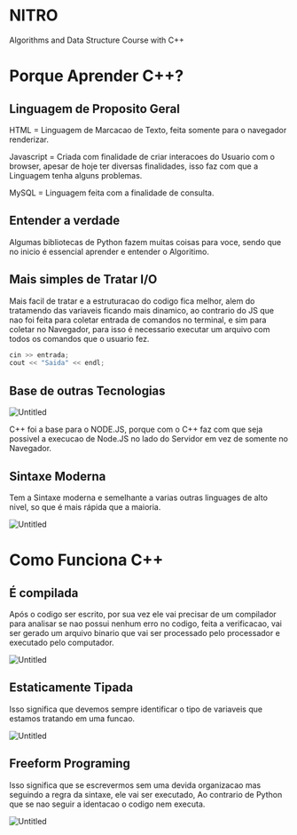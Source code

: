 # NITRO
Algorithms and Data Structure Course with C++

# Porque Aprender C++?

## Linguagem de Proposito Geral

HTML = Linguagem de Marcacao de Texto, feita somente para o navegador renderizar.

Javascript = Criada com finalidade de criar interacoes do Usuario com o browser, apesar de hoje ter diversas finalidades, isso faz com que a Linguagem tenha alguns problemas. 

MySQL = Linguagem feita com a finalidade de consulta. 

## Entender a verdade

Algumas bibliotecas de Python fazem muitas coisas para voce, sendo que no inicio é essencial aprender e entender o Algoritimo. 

## Mais simples de Tratar I/O

Mais facil de tratar e a estruturacao do codigo fica melhor, alem do tratamendo das variaveis ficando mais dinamico, ao contrario do JS que nao foi feita para coletar entrada de comandos no terminal, e sim para coletar no Navegador, para isso é necessario executar um arquivo com todos os comandos que o usuario fez. 

```cpp
cin >> entrada; 
cout << "Saida" << endl;
```

## Base de outras Tecnologias

![Untitled](https://s3-us-west-2.amazonaws.com/secure.notion-static.com/d0883b83-b8b2-4d80-971d-55db202fc397/Untitled.png)

C++ foi a base para o NODE.JS, porque com o C++ faz com que seja possivel a execucao de Node.JS no lado do Servidor em vez de somente no Navegador. 

## Sintaxe Moderna

Tem a Sintaxe moderna e semelhante a varias outras linguages de alto nivel, so que é mais rápida que a maioria. 

![Untitled](https://s3-us-west-2.amazonaws.com/secure.notion-static.com/04e54867-8f22-440b-b60e-67a0944e437c/Untitled.png)

# Como Funciona C++

## É compilada

Após o codigo ser escrito, por sua vez ele vai precisar de um compilador para analisar se nao possui nenhum erro no codigo, feita a verificacao, vai ser gerado um arquivo binario que vai ser processado pelo processador e executado pelo computador.  

![Untitled](https://s3-us-west-2.amazonaws.com/secure.notion-static.com/7c435315-81c6-4be4-9313-19f402e79d4b/Untitled.png)

## Estaticamente Tipada

Isso significa que devemos sempre identificar o tipo de variaveis que estamos tratando em uma funcao. 

![Untitled](https://s3-us-west-2.amazonaws.com/secure.notion-static.com/23b99a9a-5e30-45e5-8132-c1e57db5a140/Untitled.png)

## Freeform Programing

Isso significa que se escrevermos sem uma devida organizacao mas seguindo a regra da sintaxe, ele vai ser executado, Ao contrario de Python que se nao seguir a identacao o codigo nem executa.

![Untitled](https://s3-us-west-2.amazonaws.com/secure.notion-static.com/60aecafd-83a3-4125-aebd-34e7bcb3952c/Untitled.png)
